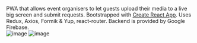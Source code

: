 PWA that allows event organisers to let guests upload their media to a live big screen and submit requests.
Bootstrapped with [Create React App](https://github.com/facebook/create-react-app). Uses Redux, Axios, Formik & Yup, react-router. Backend is provided by Google Firebase.  
![image](https://user-images.githubusercontent.com/50482180/75692764-4cbcf580-5ca6-11ea-868b-43c8553f2da9.png)
![image](https://user-images.githubusercontent.com/50482180/75693200-e97f9300-5ca6-11ea-8d6e-090539f9b923.png)
